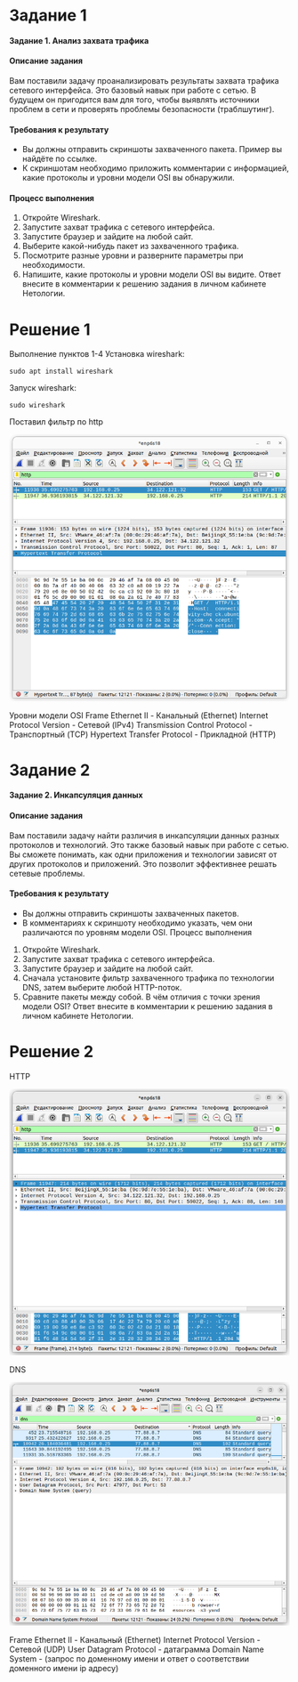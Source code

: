 # Задание 1

#### Задание 1. Анализ захвата трафика
#### Описание задания 
Вам поставили задачу проанализировать результаты захвата трафика сетевого интерфейса. Это базовый навык при работе с сетью. В будущем он пригодится вам для того, чтобы выявлять источники проблем в сети и проверять проблемы безопасности (траблшутинг).

#### Требования к результату
- Вы должны отправить скриншоты захваченного пакета. Пример вы найдёте по ссылке.
- К скриншотам необходимо приложить комментарии с информацией, какие протоколы и уровни модели OSI вы обнаружили.
#### Процесс выполнения
1) Откройте Wireshark.
2) Запустите захват трафика с сетевого интерфейса.
3) Запустите браузер и зайдите на любой сайт.
4) Выберите какой-нибудь пакет из захваченного трафика.
5) Посмотрите разные уровни и разверните параметры при необходимости.
6) Напишите, какие протоколы и уровни модели OSI вы видите. Ответ внесите в комментарии к решению задания в личном кабинете Нетологии.

# Решение 1

Выполнение пунктов 1-4
Установка wireshark: 
```
sudo apt install wireshark
```
Запуск wireshark: 
```
sudo wireshark
```
Поставил фильтр по http

![alt text](img/image.png)

Уровни модели OSI
Frame
Ethernet II - Канальный (Ethernet)
Internet Protocol Version - Сетевой (IPv4)
Transmission Control Protocol - Транспортный (TCP)
Hypertext Transfer Protocol - Прикладной (HTTP)

# Задание 2

#### Задание 2. Инкапсуляция данных

#### Описание задания 
Вам поставили задачу найти различия в инкапсуляции данных разных протоколов и технологий. Это также базовый навык при работе с сетью. Вы сможете понимать, как одни приложения и технологии зависят от других протоколов и приложений. Это позволит эффективнее решать сетевые проблемы.

#### Требования к результату
- Вы должны отправить скриншоты захваченных пакетов.
- В комментариях к скриншоту необходимо указать, чем они различаются по уровням модели OSI.
Процесс выполнения
1) Откройте Wireshark.
2) Запустите захват трафика с сетевого интерфейса.
3) Запустите браузер и зайдите на любой сайт.
4) Сначала установите фильтр захваченного трафика по технологии DNS, затем выберите любой HTTP-поток.
5) Сравните пакеты между собой. В чём отличия с точки зрения модели OSI? Ответ внесите в комментарии к решению задания в личном кабинете Нетологии.

# Решение 2

HTTP

![alt text](img/image-1.png)

DNS

![alt text](img/image-2.png)

Frame
Ethernet II - Канальный (Ethernet)
Internet Protocol Version - Сетевой (UDP)
User Datagram Protocol - датаграмма
Domain Name System - (запрос по доменному имени и ответ о соответствии доменного имени ip адресу)